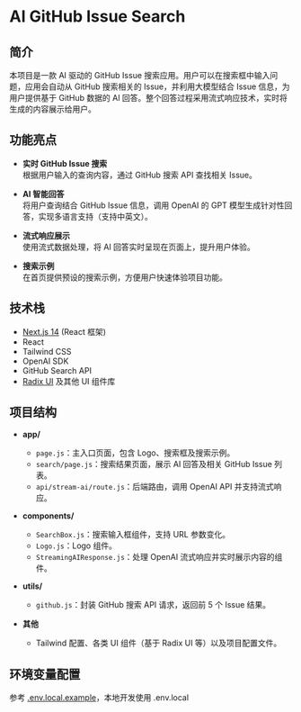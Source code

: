 # AI GitHub Issue Search

## 简介

本项目是一款 AI 驱动的 GitHub Issue 搜索应用。用户可以在搜索框中输入问题，应用会自动从 GitHub 搜索相关的 Issue，并利用大模型结合 Issue 信息，为用户提供基于 GitHub 数据的 AI 回答。整个回答过程采用流式响应技术，实时将生成的内容展示给用户。

## 功能亮点

- **实时 GitHub Issue 搜索**  
  根据用户输入的查询内容，通过 GitHub 搜索 API 查找相关 Issue。

- **AI 智能回答**  
  将用户查询结合 GitHub Issue 信息，调用 OpenAI 的 GPT 模型生成针对性回答，实现多语言支持（支持中英文）。

- **流式响应展示**  
  使用流式数据处理，将 AI 回答实时呈现在页面上，提升用户体验。

- **搜索示例**  
  在首页提供预设的搜索示例，方便用户快速体验项目功能。

## 技术栈

- [Next.js 14](https://nextjs.org/) (React 框架)
- React
- Tailwind CSS
- OpenAI SDK
- GitHub Search API
- [Radix UI](https://www.radix-ui.com/) 及其他 UI 组件库

## 项目结构

- **app/**  
  - `page.js`：主入口页面，包含 Logo、搜索框及搜索示例。
  - `search/page.js`：搜索结果页面，展示 AI 回答及相关 GitHub Issue 列表。
  - `api/stream-ai/route.js`：后端路由，调用 OpenAI API 并支持流式响应。

- **components/**  
  - `SearchBox.js`：搜索输入框组件，支持 URL 参数变化。
  - `Logo.js`：Logo 组件。
  - `StreamingAIResponse.js`：处理 OpenAI 流式响应并实时展示内容的组件。

- **utils/**  
  - `github.js`：封装 GitHub 搜索 API 请求，返回前 5 个 Issue 结果。

- **其他**  
  - Tailwind 配置、各类 UI 组件（基于 Radix UI 等）以及项目配置文件。

## 环境变量配置

参考 [.env.local.example](./.env.local.example)，本地开发使用 .env.local 

